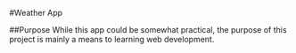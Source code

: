 #Weather App

##Purpose
While this app could be somewhat practical, the purpose of this project is mainly a means to learning web development.
